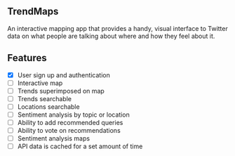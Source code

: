 ## TrendMaps

An interactive mapping app that provides a handy, visual interface to Twitter data on what people are talking about where and how they feel about it.

## Features
- [X] User sign up and authentication
- [ ] Interactive map
- [ ] Trends superimposed on map
- [ ] Trends searchable
- [ ] Locations searchable
- [ ] Sentiment analysis by topic or location
- [ ] Ability to add recommended queries
- [ ] Ability to vote on recommendations
- [ ] Sentiment analysis maps
- [ ] API data is cached for a set amount of time
